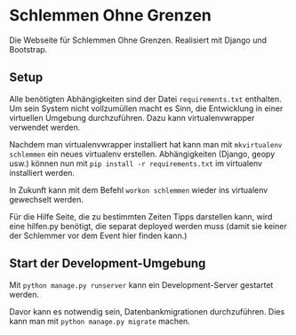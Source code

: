 # Schlemmen Ohne Grenzen

Die Webseite für Schlemmen Ohne Grenzen. Realisiert mit Django und Bootstrap.

## Setup

Alle benötigten Abhängigkeiten sind der Datei ```requirements.txt``` enthalten. Um sein System nicht vollzumüllen macht es Sinn, die Entwicklung in einer virtuellen Umgebung durchzuführen. Dazu kann virtualenvwrapper verwendet werden.

Nachdem man virtualenvwrapper installiert hat kann man mit ```mkvirtualenv schlemmen``` ein neues virtualenv erstellen.
Abhängigkeiten (Django, geopy usw.) können nun mit ```pip install -r requirements.txt``` im virtualenv installiert werden.

In Zukunft kann mit dem Befehl ```workon schlemmen``` wieder ins virtualenv gewechselt werden.

Für die Hilfe Seite, die zu bestimmten Zeiten Tipps darstellen kann, wird eine hilfen.py benötigt, die separat deployed werden muss (damit sie keiner der Schlemmer vor dem Event hier finden kann.)

## Start der Development-Umgebung

Mit ```python manage.py runserver``` kann ein Development-Server gestartet werden.

Davor kann es notwendig sein, Datenbankmigrationen durchzuführen. Dies kann man mit ```python manage.py migrate``` machen.
